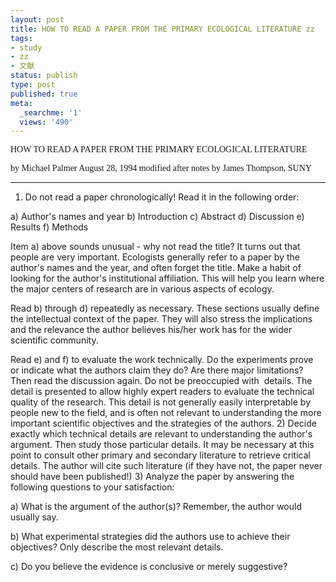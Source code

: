 ```yaml
---
layout: post
title: HOW TO READ A PAPER FROM THE PRIMARY ECOLOGICAL LITERATURE zz
tags:
- study
- zz
- 文献
status: publish
type: post
published: true
meta:
  _searchme: '1'
  views: '490'
---
```

<font face="宋体">HOW TO READ A PAPER FROM THE PRIMARY ECOLOGICAL LITERATURE</font>

<font face="宋体">
by Michael Palmer August 28, 1994
modified after notes by James Thompson, SUNY</font>

---------------------------------------------------------------

1) Do not read a paper chronologically! Read it in the following order:

a) Author's names and year
b) Introduction
c) Abstract
d) Discussion
e) Results
f) Methods

Item a) above sounds unusual - why not read the title? It turns out that people are very important. Ecologists generally refer to a paper by the author's names and the year, and often forget the title. Make a habit of looking for the author's institutional affiliation. This will help you learn where the major centers of research are in various aspects of ecology.

Read b) through d) repeatedly as necessary. These sections usually define the intellectual context of the paper. They will also stress the implications and the relevance the author believes his/her work has for the wider scientific community.

Read e) and f) to evaluate the work technically. Do the experiments prove or indicate what the authors claim they do? Are there major limitations? Then read the discussion again. Do not be preoccupied with  details. The detail is presented to allow highly expert readers to evaluate the technical quality of the research. This detail is not generally easily interpretable by people new to the field, and is often not relevant to understanding the more important scientific objectives and the strategies of the authors.
2) Decide exactly which technical details are relevant to understanding the author's argument. Then study those particular details. It may be necessary at this point to consult other primary and secondary literature to retrieve critical details. The author will cite such literature (if they have not, the paper never should have been published!)
3) Analyze the paper by answering the following questions to your satisfaction:

a) What is the argument of the author(s)? Remember, the author would usually say.

b) What experimental strategies did the authors use to achieve their objectives? Only describe the most relevant details.

c) Do you believe the evidence is conclusive or merely suggestive?
